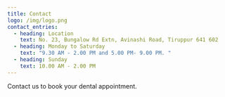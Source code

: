 ```yaml
---
title: Contact
logo: /img/logo.png
contact_entries:
  - heading: Location
    text: No. 23, Bungalow Rd Extn, Avinashi Road, Tiruppur 641 602
  - heading: Monday to Saturday
    text: "9.30 AM - 2.00 PM and 5.00 PM- 9.00 PM. "
  - heading: Sunday
    text: 10.00 AM - 2.00 PM
---
```

Contact us to book your dental appointment.